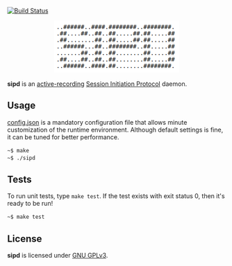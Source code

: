 [![Build Status](https://travis-ci.org/initbar/sipd.svg?branch=master)](https://travis-ci.org/initbar/sipd)

<center>
  <img src="./docs/logo.png">
</center>

**sipd** is an [active-recording](https://en.wikipedia.org/wiki/VoIP_recording) [Session Initiation Protocol](https://www.ietf.org/rfc/rfc3261.txt) daemon.

## Usage

[config.json](./config.json) is a mandatory configuration file that allows minute customization of the runtime environment. Although default settings is fine, it can be tuned for better performance.

```bash
~$ make
~$ ./sipd
```

## Tests

To run unit tests, type `make test`. If the test exists with exit status 0, then it's ready to be run!

```bash
~$ make test
```

## License

**sipd** is licensed under [GNU GPLv3](./LICENSE.md).
